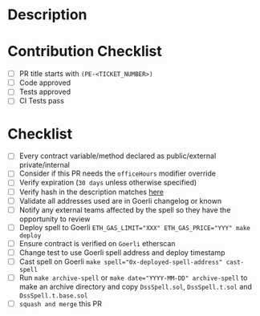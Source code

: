 # Description

# Contribution Checklist

- [ ] PR title starts with `(PE-<TICKET_NUMBER>)`
- [ ] Code approved
- [ ] Tests approved
- [ ] CI Tests pass

# Checklist

- [ ] Every contract variable/method declared as public/external private/internal
- [ ] Consider if this PR needs the `officeHours` modifier override
- [ ] Verify expiration (`30 days` unless otherwise specified)
- [ ] Verify hash in the description matches [here](https://emn178.github.io/online-tools/keccak_256.html)
- [ ] Validate all addresses used are in Goerli changelog or known
- [ ] Notify any external teams affected by the spell so they have the opportunity to review
- [ ] Deploy spell to Goerli `ETH_GAS_LIMIT="XXX" ETH_GAS_PRICE="YYY" make deploy`
- [ ] Ensure contract is verified on `Goerli` etherscan
- [ ] Change test to use Goerli spell address and deploy timestamp
- [ ] Cast spell on Goerli `make spell="0x-deployed-spell-address" cast-spell`
- [ ] Run `make archive-spell` or `make date="YYYY-MM-DD" archive-spell` to make an archive directory and copy `DssSpell.sol`, `DssSpell.t.sol` and `DssSpell.t.base.sol`
- [ ] `squash and merge` this PR
